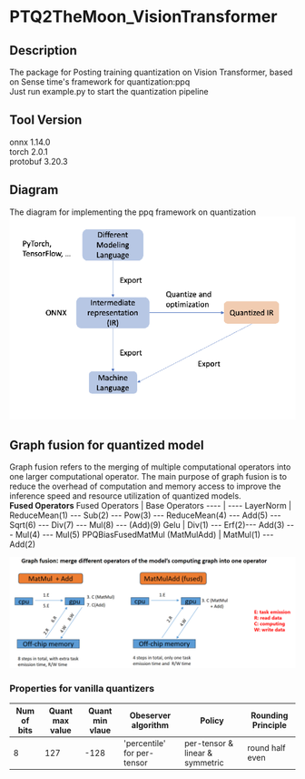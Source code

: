 # PTQ2TheMoon_VisionTransformer
## Description
The package for Posting training quantization on Vision Transformer, based on Sense time's framework for quantization:ppq  
Just run example.py to start the quantization pipeline  
## Tool Version
onnx 1.14.0  
torch 2.0.1  
protobuf 3.20.3  
## Diagram  
The diagram for implementing the ppq framework on quantization
![diagram](img/diagram.png)
## Graph fusion for quantized model  
Graph fusion refers to the merging of multiple computational operators into one larger computational operator. The main purpose of graph fusion is to reduce the overhead of computation and memory access to improve the inference speed and resource utilization of quantized models.  
**Fused Operators**
Fused Operators | Base Operators
---- | ----
LayerNorm | ReduceMean(1) --- Sub(2) --- Pow(3) --- ReduceMean(4) --- Add(5) --- Sqrt(6) --- Div(7) --- Mul(8) --- (Add)(9)
Gelu | Div(1) --- Erf(2)--- Add(3) --- Mul(4) --- Mul(5)
PPQBiasFusedMatMul (MatMulAdd) | MatMul(1) --- Add(2)  

![graph fusion](img/graphFusion.png)  
### Properties for vanilla quantizers
Num of bits | Quant max value  | Quant min vlaue | Obeserver algorithm | Policy | Rounding Principle
 ---- | ----- | ------ | ------- | -------- | ---------
8  | 127 | -128 | 'percentile' for per-tensor | per-tensor & linear & symmetric | round half even
